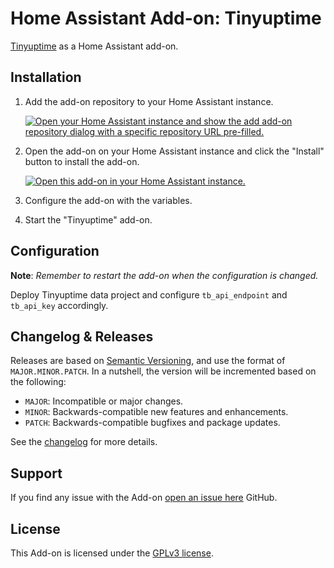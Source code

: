 # Home Assistant Add-on: Tinyuptime

[Tinyuptime][tinyuptime] as a Home Assistant add-on.

## Installation

1. Add the add-on repository to your Home Assistant instance.

   [![Open your Home Assistant instance and show the add add-on repository dialog with a specific repository URL pre-filled.][addon-repo-badge]][addon-repo]

1. Open the add-on on your Home Assistant instance and click the "Install" button to install the add-on.

   [![Open this add-on in your Home Assistant instance.][addon-badge]][addon]

1. Configure the add-on with the variables.
1. Start the "Tinyuptime" add-on.

## Configuration

**Note**: _Remember to restart the add-on when the configuration is changed._

Deploy Tinyuptime data project and configure `tb_api_endpoint` and `tb_api_key`
accordingly.

## Changelog & Releases

Releases are based on [Semantic Versioning][semver], and use the format
of `MAJOR.MINOR.PATCH`. In a nutshell, the version will be incremented
based on the following:

- `MAJOR`: Incompatible or major changes.
- `MINOR`: Backwards-compatible new features and enhancements.
- `PATCH`: Backwards-compatible bugfixes and package updates.

See the [changelog][changelog] for more details.

## Support

If you find any issue with the Add-on [open an issue here][issue] GitHub.

## License

This Add-on is licensed under the [GPLv3 license][license].

[addon-repo-badge]: https://my.home-assistant.io/badges/supervisor_add_addon_repository.svg
[addon-repo]: https://my.home-assistant.io/redirect/supervisor_add_addon_repository/?repository_url=https%3A%2F%2Fgithub.com%2Fskgsergio%2Fhassio-addons
[addon-badge]: https://my.home-assistant.io/badges/supervisor_addon.svg
[addon]: https://my.home-assistant.io/redirect/supervisor_addon/?addon=ee4f52f7_tinyuptime&repository_url=https%3A%2F%2Fgithub.com%2Fskgsergio%2Fhassio-addons
[issue]: https://github.com/skgsergio/hassio-addons/issues
[semver]: http://semver.org/spec/v2.0.0.html
[changelog]: https://github.com/skgsergio/hassio-addons/blob/main/tinyuptime/CHANGELOG.md
[license]: https://github.com/skgsergio/hassio-addons/blob/main/tinyuptime/LICENSE.md
[tinyuptime]: https://github.com/skgsergio/tinyuptime
